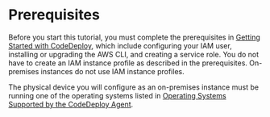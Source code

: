 # Prerequisites<a name="tutorials-on-premises-instance-prerequisites"></a>

Before you start this tutorial, you must complete the prerequisites in [Getting Started with CodeDeploy](getting-started-codedeploy.md), which include configuring your IAM user, installing or upgrading the AWS CLI, and creating a service role\. You do not have to create an IAM instance profile as described in the prerequisites\. On\-premises instances do not use IAM instance profiles\.

The physical device you will configure as an on\-premises instance must be running one of the operating systems listed in [Operating Systems Supported by the CodeDeploy Agent](codedeploy-agent.md#codedeploy-agent-supported-operating-systems)\.